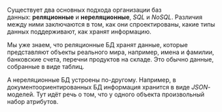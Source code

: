 
Существует два основных подхода организации баз данных: **реляционные** и **нереляционные**, _SQL_ и _NoSQL_. Различия между ними заключаются в том, как они спроектированы, какие типы данных поддерживают, как хранят информацию.

Мы уже знаем, что реляционные БД хранят данные, которые представляют объекты реального мира, например, имена и фамилии, банковские счета, перечни продуктов на складе. Это обычно данные, собранные в виде таблиц.

А нереляционные БД устроены по-другому. Например, в документоориентированных БД информация хранится в виде _JSON_-моделей. Тут идёт речь о том, что у одного объекта произвольный набор атрибутов.


